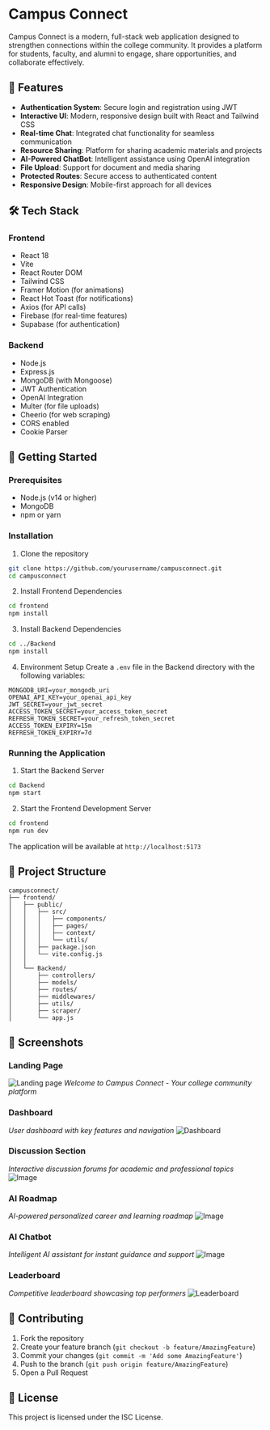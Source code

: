# Campus Connect

Campus Connect is a modern, full-stack web application designed to strengthen connections within the college community. It provides a platform for students, faculty, and alumni to engage, share opportunities, and collaborate effectively.

## 🌟 Features

- **Authentication System**: Secure login and registration using JWT
- **Interactive UI**: Modern, responsive design built with React and Tailwind CSS
- **Real-time Chat**: Integrated chat functionality for seamless communication
- **Resource Sharing**: Platform for sharing academic materials and projects
- **AI-Powered ChatBot**: Intelligent assistance using OpenAI integration
- **File Upload**: Support for document and media sharing
- **Protected Routes**: Secure access to authenticated content
- **Responsive Design**: Mobile-first approach for all devices

## 🛠️ Tech Stack

### Frontend
- React 18
- Vite
- React Router DOM
- Tailwind CSS
- Framer Motion (for animations)
- React Hot Toast (for notifications)
- Axios (for API calls)
- Firebase (for real-time features)
- Supabase (for authentication)

### Backend
- Node.js
- Express.js
- MongoDB (with Mongoose)
- JWT Authentication
- OpenAI Integration
- Multer (for file uploads)
- Cheerio (for web scraping)
- CORS enabled
- Cookie Parser

## 🚀 Getting Started

### Prerequisites
- Node.js (v14 or higher)
- MongoDB
- npm or yarn

### Installation

1. Clone the repository
```bash
git clone https://github.com/yourusername/campusconnect.git
cd campusconnect
```

2. Install Frontend Dependencies
```bash
cd frontend
npm install
```

3. Install Backend Dependencies
```bash
cd ../Backend
npm install
```

4. Environment Setup
Create a `.env` file in the Backend directory with the following variables:
```env
MONGODB_URI=your_mongodb_uri
OPENAI_API_KEY=your_openai_api_key
JWT_SECRET=your_jwt_secret
ACCESS_TOKEN_SECRET=your_access_token_secret
REFRESH_TOKEN_SECRET=your_refresh_token_secret
ACCESS_TOKEN_EXPIRY=15m
REFRESH_TOKEN_EXPIRY=7d
```

### Running the Application

1. Start the Backend Server
```bash
cd Backend
npm start
```

2. Start the Frontend Development Server
```bash
cd frontend
npm run dev
```

The application will be available at `http://localhost:5173`

## 📁 Project Structure

```
campusconnect/
├── frontend/
│   ├── public/
│   │   ├── src/
│   │   │   ├── components/
│   │   │   ├── pages/
│   │   │   ├── context/
│   │   │   └── utils/
│   │   ├── package.json
│   │   └── vite.config.js
│   │
│   └── Backend/
│       ├── controllers/
│       ├── models/
│       ├── routes/
│       ├── middlewares/
│       ├── utils/
│       ├── scraper/
│       └── app.js
```

## 📸 Screenshots

### Landing Page
![Landing page](https://github.com/user-attachments/assets/2a6365df-7d28-46eb-a328-276a4db59100)
*Welcome to Campus Connect - Your college community platform*

### Dashboard
*User dashboard with key features and navigation*
![Dashboard](https://github.com/user-attachments/assets/2e23e39c-0acb-4f60-8db6-9168356a1bb3)


### Discussion Section
*Interactive discussion forums for academic and professional topics*
![Image](https://github.com/user-attachments/assets/468714a2-ff4a-4b5e-a0c7-c29931b8655e)

### AI Roadmap
*AI-powered personalized career and learning roadmap*
![Image](https://github.com/user-attachments/assets/88b50376-1720-471a-96ed-3f6935c0fd56)

### AI Chatbot
*Intelligent AI assistant for instant guidance and support*
![Image](https://github.com/user-attachments/assets/0040246b-6145-43b7-b587-8fdb211ec68a)

### Leaderboard
*Competitive leaderboard showcasing top performers*
![Leaderboard](https://github.com/user-attachments/assets/f30f04a9-0895-4aef-933f-fb7409a3030e)

## 🤝 Contributing

1. Fork the repository
2. Create your feature branch (`git checkout -b feature/AmazingFeature`)
3. Commit your changes (`git commit -m 'Add some AmazingFeature'`)
4. Push to the branch (`git push origin feature/AmazingFeature`)
5. Open a Pull Request

## 📝 License

This project is licensed under the ISC License.
